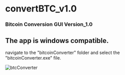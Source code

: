 # convertBTC_v1.0
### Bitcoin Conversion GUI Version_1.0

## The app is windows compatible.
navigate to the "bitcoinConverter" folder and select the "bitcoinConverter.exe" file. 




![btcConverter](https://user-images.githubusercontent.com/86094465/206961029-01d20656-769e-4d0d-a116-4a5bf5e129c1.png)
